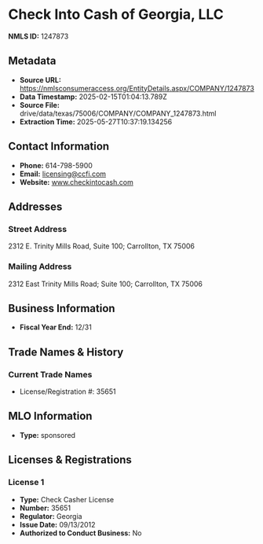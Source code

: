 # Check Into Cash of Georgia, LLC

**NMLS ID:** 1247873

## Metadata
- **Source URL:** https://nmlsconsumeraccess.org/EntityDetails.aspx/COMPANY/1247873
- **Data Timestamp:** 2025-02-15T01:04:13.789Z
- **Source File:** drive/data/texas/75006/COMPANY/COMPANY_1247873.html
- **Extraction Time:** 2025-05-27T10:37:19.134256

## Contact Information
- **Phone:** 614-798-5900
- **Email:** licensing@ccfi.com
- **Website:** www.checkintocash.com

## Addresses
### Street Address
2312 E. Trinity Mills Road, Suite 100; Carrollton, TX 75006

### Mailing Address
2312 East Trinity Mills Road; Suite 100; Carrollton, TX 75006

## Business Information
- **Fiscal Year End:** 12/31

## Trade Names & History
### Current Trade Names
- License/Registration #: 35651

## MLO Information
- **Type:** sponsored

## Licenses & Registrations

### License 1
- **Type:** Check Casher License
- **Number:** 35651
- **Regulator:** Georgia
- **Issue Date:** 09/13/2012
- **Authorized to Conduct Business:** No
